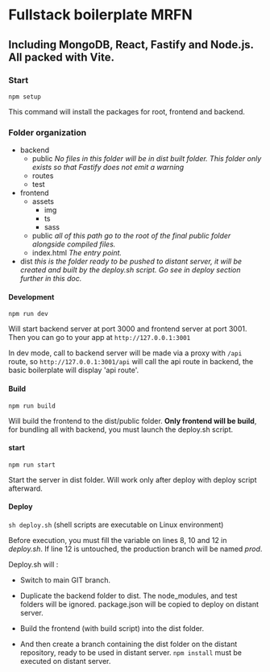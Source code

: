 # Fullstack boilerplate MRFN

## Including MongoDB, React, Fastify and Node.js. All packed with Vite.

### Start

`npm setup`

This command will install the packages for root, frontend and backend.

### Folder organization

- backend
    - public *No files in this folder will be in *dist* built folder. This folder only exists so that Fastify does not emit a warning*
    - routes
    - test
- frontend
    - assets
        - img
        - ts
        - sass
    - public *all of this path go to the root of the final public folder alongside compiled files.*
  - index.html *The entry point.*
- dist *this is the folder ready to be pushed to distant server, it will be created and built by the deploy.sh script. Go see in deploy section further in this doc.*

#### Development
`npm run dev`

Will start backend server at port 3000 and frontend server at port 3001.
Then you can go to your app at `http://127.0.0.1:3001`

In dev mode, call to backend server will be made via a proxy with `/api` route, so `http://127.0.0.1:3001/api` will call the api route in backend, the basic boilerplate will display 'api route'.

#### Build
`npm run build`

Will build the frontend to the dist/public folder. **Only frontend will be build**, for bundling all with backend, you must launch the deploy.sh script.

#### start
`npm run start`

Start the server in dist folder. Will work only after deploy with deploy script afterward.

#### Deploy
`sh deploy.sh` (shell scripts are executable on Linux environment)

Before execution, you must fill the variable on lines 8, 10 and 12 in *deploy.sh*. If line 12 is untouched, the production branch will be named *prod*.

Deploy.sh will :
- Switch to main GIT branch.

- Duplicate the backend folder to dist. The node_modules, and test folders will be ignored. package.json will be copied to deploy on distant server.

- Build the frontend (with build script) into the dist folder.

- And then create a branch containing the dist folder on the distant repository, ready to be used in distant server. `npm install` must be executed on distant server.
